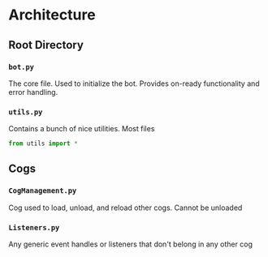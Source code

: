 # Architecture

## Root Directory

### `bot.py`

The core file. Used to initialize the bot. Provides on-ready functionality and error handling.

### `utils.py`

Contains a bunch of nice utilities. Most files

```py
from utils import *
```

## Cogs

### `CogManagement.py`

Cog used to load, unload, and reload other cogs. Cannot be unloaded

### `Listeners.py`

Any generic event handles or listeners that don't belong in any other cog

